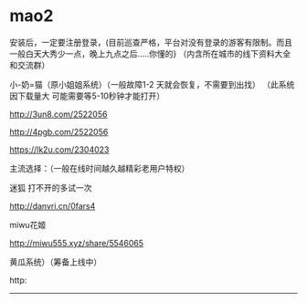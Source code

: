 # mao2
安装后，一定要注册登录，(目前巡查严格，平台对没有登录的游客有限制。而且一般白天大秀少一点，晚上九点之后.....你懂的}
（内含所在城市的线下资料大全和交流群）





 
小-奶=猫（原小姐姐系统）（一般故障1-2 天就会恢复，不需要到出找）
（此系统因下载量大  可能需要等5-10秒钟才能打开）

http://3un8.com/2522056 

http://4pgb.com/2522056 

https://lk2u.com/2304023

主流选择：（一般在线时间越久越精彩老用户特权）

迷狐      打不开的多试一次

http://danvri.cn/0fars4

 
miwu花姬

 http://miwu555.xyz/share/5546065

 
黄瓜系统）（筹备上线中）


http:


 

 


 

------------------------------------

